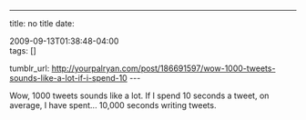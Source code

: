 ---
title: no title
date:

 2009-09-13T01:38:48-04:00  
tags:  []

tumblr_url:
http://yourpalryan.com/post/186691597/wow-1000-tweets-sounds-like-a-lot-if-i-spend-10
\-\--

Wow, 1000 tweets sounds like a lot. If I spend 10 seconds a tweet, on
average, I have spent... 10,000 seconds writing tweets.
